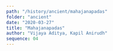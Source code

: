 ```yaml
---
path: "/history/ancient/mahajanapadas"
folder: "ancient"
date: "2020-03-27"
title: "Mahajanapadas"
author: "Vijaya Aditya, Kapil Anirudh"
sequence: 04
---
```



